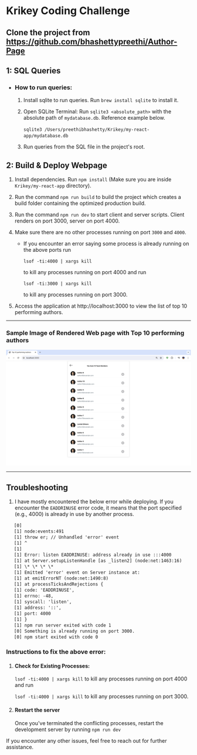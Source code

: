 # Krikey Coding Challenge

## Clone the project from https://github.com/bhashettypreethi/Author-Page

## 1: SQL Queries

- ### How to run queries:

  1.  Install sqlite to run queries. Run `brew install sqlite` to install it.
  2.  Open SQLite Terminal: Run `sqlite3 <absolute_path>` with the absolute path of `mydatabase.db`. Reference example below.

      `sqlite3 /Users/preethibhashetty/Krikey/my-react-app/mydatabase.db`

  3.  Run queries from the SQL file in the project's root.

## 2: Build & Deploy Webpage

1.  Install dependencies. Run `npm install` (Make sure you are inside `Krikey/my-react-app` directory).
2.  Run the command `npm run build` to build the project which creates a build folder containing the optimized production build.
3.  Run the command `npm run dev` to start client and server scripts. Client renders on port 3000, server on port 4000.
4.  Make sure there are no other processes running on port `3000` and `4000`.

    - If you encounter an error saying some process is already running on the above ports run

          lsof -ti:4000 | xargs kill

      to kill any processes running on port 4000 and run

          lsof -ti:3000 | xargs kill

      to kill any processes running on port 3000.

5.  Access the application at http://localhost:3000 to view the list of top 10 performing authors.

---

### Sample Image of Rendered Web page with Top 10 performing authors

![Sample Image of Rendered Web page](/my-react-app/public/Top10PerformingAuthors.png)

---

## Troubleshooting

1. I have mostly encountered the below error while deploying. If you encounter the `EADDRINUSE` error code, it means that the port specified (e.g., 4000) is already in use by another process.

```
   [0]
   [1] node:events:491
   [1] throw er; // Unhandled 'error' event
   [1] ^
   [1]
   [1] Error: listen EADDRINUSE: address already in use :::4000
   [1] at Server.setupListenHandle [as _listen2] (node:net:1463:16)
   [1] \* \* \* \*
   [1] Emitted 'error' event on Server instance at:
   [1] at emitErrorNT (node:net:1490:8)
   [1] at processTicksAndRejections {
   [1] code: 'EADDRINUSE',
   [1] errno: -48,
   [1] syscall: 'listen',
   [1] address: '::',
   [1] port: 4000
   [1] }
   [1] npm run server exited with code 1
   [0] Something is already running on port 3000.
   [0] npm start exited with code 0
```

### Instructions to fix the above error:

1.  #### Check for Existing Processes:

    `lsof -ti:4000 | xargs kill` to kill any processes running on port 4000 and run

    `lsof -ti:4000 | xargs kill` to kill any processes running on port 3000.

2.  #### Restart the server
    Once you've terminated the conflicting processes, restart the development server by running `npm run dev`

If you encounter any other issues, feel free to reach out for further assistance.
